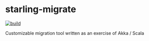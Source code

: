 # starling-migrate
[![build](https://github.com/LukeDS-it/starling-migrate/actions/workflows/push-on-master.yml/badge.svg?branch=master)](https://github.com/LukeDS-it/starling-migrate/actions/workflows/push-on-master.yml)

Customizable migration tool written as an exercise of Akka / Scala
